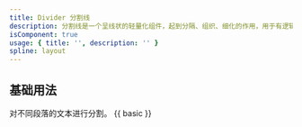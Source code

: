 ```yaml
---
title: Divider 分割线
description: 分割线是一个呈线状的轻量化组件，起到分隔、组织、细化的作用，用于有逻辑的组织元素内容和页面结构。
isComponent: true
usage: { title: '', description: '' }
spline: layout
---
```


## 基础用法
对不同段落的文本进行分割。
{{ basic }}

